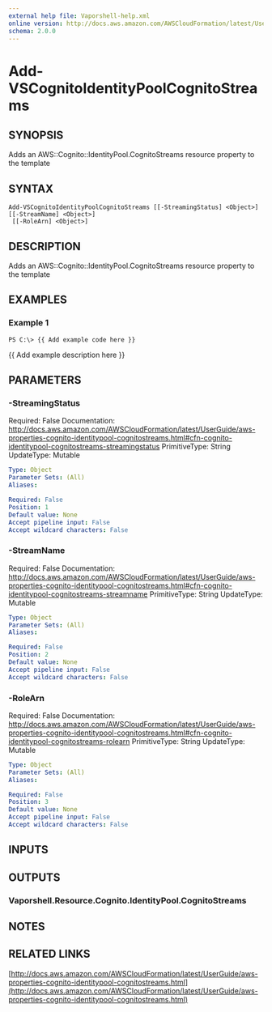 ```yaml
---
external help file: Vaporshell-help.xml
online version: http://docs.aws.amazon.com/AWSCloudFormation/latest/UserGuide/aws-properties-cognito-identitypool-cognitostreams.html
schema: 2.0.0
---
```


# Add-VSCognitoIdentityPoolCognitoStreams

## SYNOPSIS
Adds an AWS::Cognito::IdentityPool.CognitoStreams resource property to the template

## SYNTAX

```
Add-VSCognitoIdentityPoolCognitoStreams [[-StreamingStatus] <Object>] [[-StreamName] <Object>]
 [[-RoleArn] <Object>]
```

## DESCRIPTION
Adds an AWS::Cognito::IdentityPool.CognitoStreams resource property to the template

## EXAMPLES

### Example 1
```
PS C:\> {{ Add example code here }}
```

{{ Add example description here }}

## PARAMETERS

### -StreamingStatus
Required: False
Documentation: http://docs.aws.amazon.com/AWSCloudFormation/latest/UserGuide/aws-properties-cognito-identitypool-cognitostreams.html#cfn-cognito-identitypool-cognitostreams-streamingstatus
PrimitiveType: String
UpdateType: Mutable

```yaml
Type: Object
Parameter Sets: (All)
Aliases: 

Required: False
Position: 1
Default value: None
Accept pipeline input: False
Accept wildcard characters: False
```

### -StreamName
Required: False
Documentation: http://docs.aws.amazon.com/AWSCloudFormation/latest/UserGuide/aws-properties-cognito-identitypool-cognitostreams.html#cfn-cognito-identitypool-cognitostreams-streamname
PrimitiveType: String
UpdateType: Mutable

```yaml
Type: Object
Parameter Sets: (All)
Aliases: 

Required: False
Position: 2
Default value: None
Accept pipeline input: False
Accept wildcard characters: False
```

### -RoleArn
Required: False
Documentation: http://docs.aws.amazon.com/AWSCloudFormation/latest/UserGuide/aws-properties-cognito-identitypool-cognitostreams.html#cfn-cognito-identitypool-cognitostreams-rolearn
PrimitiveType: String
UpdateType: Mutable

```yaml
Type: Object
Parameter Sets: (All)
Aliases: 

Required: False
Position: 3
Default value: None
Accept pipeline input: False
Accept wildcard characters: False
```

## INPUTS

## OUTPUTS

### Vaporshell.Resource.Cognito.IdentityPool.CognitoStreams

## NOTES

## RELATED LINKS

[http://docs.aws.amazon.com/AWSCloudFormation/latest/UserGuide/aws-properties-cognito-identitypool-cognitostreams.html](http://docs.aws.amazon.com/AWSCloudFormation/latest/UserGuide/aws-properties-cognito-identitypool-cognitostreams.html)

